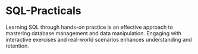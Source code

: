 # SQL-Practicals
Learning SQL through hands-on practice is an effective approach to mastering database management and data manipulation. Engaging with interactive exercises and real-world scenarios enhances understanding and retention.
